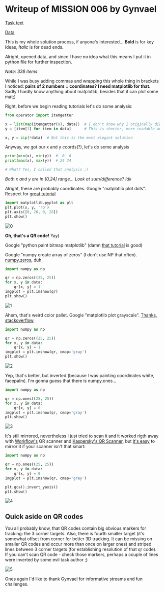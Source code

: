 # Writeup of MISSION 006 by Gynvael

[Task text](http://gynvael.vexillium.org/ext/4118eb92fe0799f5b5e73c1e1efee294df2ec872_mission006.txt)

[Data](http://goo.gl/S395x6)

This is my whole solution process, if anyone's interested... **Bold** is for key ideas, *Italic* is for dead ends.

Alright, opened data, and since I have no idea what this means I put it in python file for further inspection.

*Note: 338 items*

While I was busy adding commas and wrapping this whole thing in brackets I noticed: **pairs of 2 numbers = coordinates? I need matplotlib for that.** Sadly I hardly know anything about matplotlib, besides that it can plot some mat;)

Right, before we begin reading tutorials let's do some analysis:

```python
from operator import itemgetter

x = list(map(itemgetter(0), data))  # I don't know why I originally did it like this...
y = [item[1] for item in data]      # This is shorter, more readable and probably faster

x, y = zip(*data)  # But this is the most elegant solution
```

Anyway, we got our x and y coords(?), let's do some analysis

```python
print(min(x), min(y))  #  0  0
print(max(x), max(y))  # 24 24

# What? Yes, I called that analysis ;)
```

*Both x and y are in [0,24] range... Look at sum/difference? Idk*

Alright, these are probably coordinates. Google "matplotlib plot dots". Respect for [great tutorial](https://matplotlib.org/users/pyplot_tutorial.html)

```python
import matplotlib.pyplot as plt
plt.plot(x, y, 'ro')
plt.axis([0, 26, 0, 26])
plt.show()
```

![0](./img/0.png)

**Oh, that's a QR code!** Yay)

Google "python paint bitmap matplotlib" (damn [that tutorial](https://matplotlib.org/users/image_tutorial.html) is good)

Google "numpy create array of zeros" (I don't use NP that often). [numpy.zeros](https://docs.scipy.org/doc/numpy/reference/generated/numpy.zeros.html), duh.

```python
import numpy as np

qr = np.zeros((25, 25))
for x, y in data:
    qr[x, y] = 1
imgplot = plt.imshow(qr)
plt.show()
```

![1](./img/1.png)

Ahem, that's weird color pallet. Google "matplotlib plot grayscale". [Thanks, stackoverflow](https://stackoverflow.com/questions/3823752/display-image-as-grayscale-using-matplotlib)

```python
import numpy as np

qr = np.zeros((25, 25))
for x, y in data:
    qr[x, y] = 1
imgplot = plt.imshow(qr, cmap='gray')
plt.show()
```

![2](./img/2.png)

Yep, that's better, but inverted (because I was painting coordinates white, facepalm). I'm gonna guess that there is numpy.ones...

```python
import numpy as np

qr = np.ones((25, 25))
for x, y in data:
    qr[x, y] = 0
imgplot = plt.imshow(qr, cmap='gray')
plt.show()
```
![3](./img/3.png)

It's still mirrored, nevertheless I just tried to scan it and it worked rigth away with [Workflow's](https://itunes.apple.com/ru/app/workflow-powerful-automation-made-simple/id915249334?mt=8) QR scanner and [Kaspersky's QR Scanner](https://www.kaspersky.com/qr-scanner), but [it's easy](https://stackoverflow.com/a/8280500) to mirror it if your scanner isn't that smart:

```python
import numpy as np

qr = np.ones((25, 25))
for x, y in data:
    qr[x, y] = 0
imgplot = plt.imshow(qr, cmap='gray')

plt.gca().invert_yaxis()
plt.show()
```
![4](./img/4.png)

## Quick aside on QR codes

You all probably know, that QR codes contain big obvious markers for tracking: the 3 corner targets. Also, there is fourth smaller target (it's somewhat offset from corner for better 3D tracking. It can be missing on smaller QR codes and occur more than once on larger ones) and striped lines between 3 corner targets (for establishing resolution of that qr code). If you can't scan QR code - check those markers, perhaps a couple of lines were inverted by some evil task author ;)

![5](./img/5.png)


Ones again I'd like to thank Gynvael for informative streams and fun challenges.